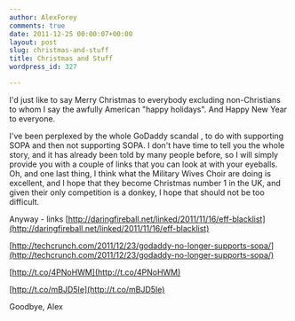 ```yaml
---
author: AlexForey
comments: true
date: 2011-12-25 00:00:07+00:00
layout: post
slug: christmas-and-stuff
title: Christmas and Stuff
wordpress_id: 327

---
```


I'd just like to say Merry Christmas to everybody excluding non-Christians to whom I say the awfully American "happy holidays". And Happy New Year to everyone.

I've been perplexed by the whole GoDaddy scandal<!-- more -->
, to do with supporting SOPA and then not supporting SOPA. I don't have time to tell you the whole story, and it has already been told by many people before, so I will simply provide you with a couple of links that you can look at with your eyeballs. Oh, and one last thing, I think what the Military Wives Choir are doing is excellent, and I hope that they become Christmas number 1 in the UK, and given their only competition is a donkey, I hope that should not be too difficult. 

Anyway - links
[http://daringfireball.net/linked/2011/11/16/eff-blacklist](http://daringfireball.net/linked/2011/11/16/eff-blacklist)

[http://techcrunch.com/2011/12/23/godaddy-no-longer-supports-sopa/](http://techcrunch.com/2011/12/23/godaddy-no-longer-supports-sopa/)

[http://t.co/4PNoHWM](http://t.co/4PNoHWM)

[http://t.co/mBJD5Ie](http://t.co/mBJD5Ie)

Goodbye, Alex
